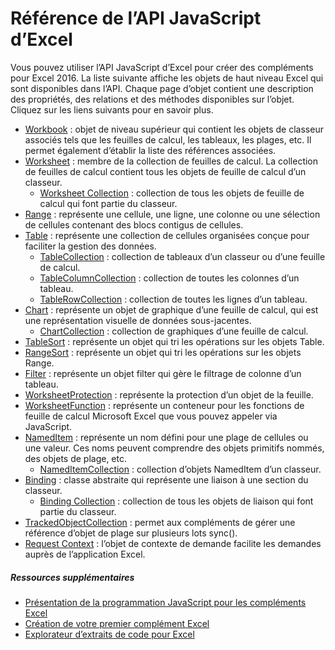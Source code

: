 # <a name="excel-javascript-api-reference"></a>Référence de l’API JavaScript d’Excel

Vous pouvez utiliser l’API JavaScript d’Excel pour créer des compléments pour Excel 2016. La liste suivante affiche les objets de haut niveau Excel qui sont disponibles dans l’API. Chaque page d’objet contient une description des propriétés, des relations et des méthodes disponibles sur l’objet. Cliquez sur les liens suivants pour en savoir plus.

* [Workbook](../../reference/excel/workbook.md) : objet de niveau supérieur qui contient les objets de classeur associés tels que les feuilles de calcul, les tableaux, les plages, etc. Il permet également d’établir la liste des références associées.
* [Worksheet](../../reference/excel/worksheet.md) : membre de la collection de feuilles de calcul. La collection de feuilles de calcul contient tous les objets de feuille de calcul d’un classeur.
    * [Worksheet Collection](../../reference/excel/worksheetcollection.md) : collection de tous les objets de feuille de calcul qui font partie du classeur.
* [Range](../../reference/excel/range.md) : représente une cellule, une ligne, une colonne ou une sélection de cellules contenant des blocs contigus de cellules.
* [Table](../../reference/excel/table.md) : représente une collection de cellules organisées conçue pour faciliter la gestion des données.
    * [TableCollection](../../reference/excel/tablecollection.md) : collection de tableaux d’un classeur ou d’une feuille de calcul.
    * [TableColumnCollection](../../reference/excel/tablecolumncollection.md) : collection de toutes les colonnes d’un tableau.
    * [TableRowCollection](../../reference/excel/tablerowcollection.md) : collection de toutes les lignes d’un tableau.
* [Chart](../../reference/excel/chart.md) : représente un objet de graphique d’une feuille de calcul, qui est une représentation visuelle de données sous-jacentes.
    * [ChartCollection](../../reference/excel/chartcollection.md) : collection de graphiques d’une feuille de calcul.
* [TableSort](../../reference/excel/tablesort.md) : représente un objet qui tri les opérations sur les objets Table.
* [RangeSort](../../reference/excel/rangesort.md) : représente un objet qui tri les opérations sur les objets Range.
* [Filter](../../reference/excel/filter.md) : représente un objet filter qui gère le filtrage de colonne d’un tableau.
* [WorksheetProtection](../../reference/excel/worksheetprotection.md) : représente la protection d’un objet de la feuille.
* [WorksheetFunction](../../reference/excel/functions.md) : représente un conteneur pour les fonctions de feuille de calcul Microsoft Excel que vous pouvez appeler via JavaScript.
* [NamedItem](../../reference/excel/nameditem.md) : représente un nom défini pour une plage de cellules ou une valeur. Ces noms peuvent comprendre des objets primitifs nommés, des objets de plage, etc.
    * [NamedItemCollection](../../reference/excel/nameditemcollection.md) : collection d’objets NamedItem d’un classeur.
* [Binding](../../reference/excel/binding.md) : classe abstraite qui représente une liaison à une section du classeur.
    * [Binding Collection](../../reference/excel/bindingcollection.md) : collection de tous les objets de liaison qui font partie du classeur.
* [TrackedObjectCollection](../../reference/excel/trackedobjectscollection.md) : permet aux compléments de gérer une référence d’objet de plage sur plusieurs lots sync().
* [Request Context](../../reference/excel/requestcontext.md) : l’objet de contexte de demande facilite les demandes auprès de l’application Excel.


##### <a name="additional-resources"></a>Ressources supplémentaires

*  [Présentation de la programmation JavaScript pour les compléments Excel](excel-add-ins-javascript-programming-overview.md)
*  [Création de votre premier complément Excel](build-your-first-excel-add-in.md)
*  [Explorateur d’extraits de code pour Excel](http://officesnippetexplorer.azurewebsites.net/#/snippets/excel)

